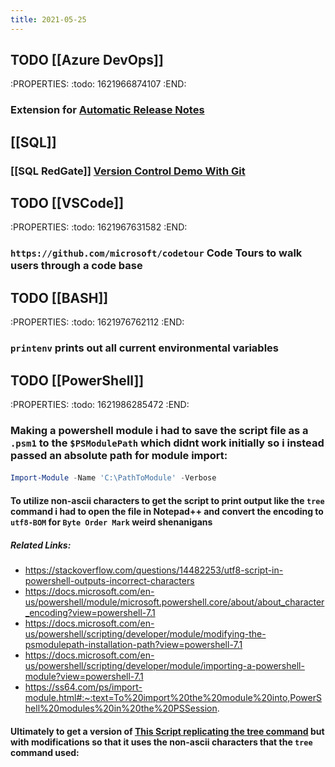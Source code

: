 ```yaml
---
title: 2021-05-25
---
```


## TODO [[Azure DevOps]]
:PROPERTIES:
:todo: 1621966874107
:END:
### Extension for [Automatic Release Notes](https://marketplace.visualstudio.com/items?itemName=richardfennellBM.BM-VSTS-XplatGenerateReleaseNotes&ssr=false#overview)
## [[SQL]]
### [[SQL RedGate]] [Version Control Demo With Git](https://youtu.be/mNXipSFbV0s)
## TODO [[VSCode]]
:PROPERTIES:
:todo: 1621967631582
:END:
### `https://github.com/microsoft/codetour` Code Tours to walk users through a code base
## TODO [[BASH]]
:PROPERTIES:
:todo: 1621976762112
:END:
### `printenv` prints out all current environmental variables
## TODO [[PowerShell]]
:PROPERTIES:
:todo: 1621986285472
:END:
### Making a powershell module i had to save the script file as a `.psm1` to the `$PSModulePath` which didnt work initially so i instead passed an absolute path for module import:
####
```powershell
Import-Module -Name 'C:\PathToModule' -Verbose
```
#### To utilize non-ascii characters to get the script to print output like the `tree` command i had to open the file in Notepad++ and convert the encoding to `utf8-BOM` for `Byte Order Mark` weird shenanigans
##### _Related Links:_
- https://stackoverflow.com/questions/14482253/utf8-script-in-powershell-outputs-incorrect-characters
- https://docs.microsoft.com/en-us/powershell/module/microsoft.powershell.core/about/about_character_encoding?view=powershell-7.1
- https://docs.microsoft.com/en-us/powershell/scripting/developer/module/modifying-the-psmodulepath-installation-path?view=powershell-7.1
- https://docs.microsoft.com/en-us/powershell/scripting/developer/module/importing-a-powershell-module?view=powershell-7.1
- https://ss64.com/ps/import-module.html#:~:text=To%20import%20the%20module%20into,PowerShell%20modules%20in%20the%20PSSession.
#### Ultimately to get a version of [This Script replicating the tree command](https://www.powershellgallery.com/packages/Show-Tree/1.0.0/Content/Show-Tree.ps1) but with modifications so that it uses the non-ascii characters that the `tree` command used:
#####
